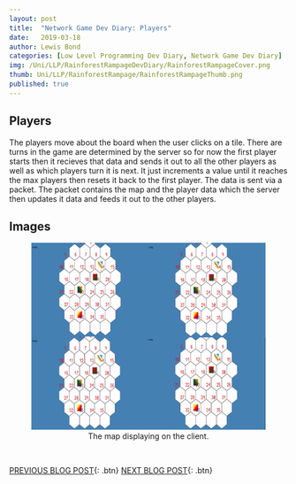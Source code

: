 ```yaml
---
layout: post
title:  "Network Game Dev Diary: Players"
date:   2019-03-18
author: Lewis Bond
categories: [Low Level Programming Dev Diary, Network Game Dev Diary]
img: /Uni/LLP/RainforestRampageDevDiary/RainforestRampageCover.png
thumb: Uni/LLP/RainforestRampage/RainforestRampageThumb.png
published: true
---
```

<!--more-->

## Players

The players move about the board when the user clicks on a tile. There are turns in the game are determined by the server so for now the first player starts then it recieves that data and sends it out to all the other players as well as which players turn it is next. It just increments a value until it reaches the max players then resets it back to the first player. The data is sent via a packet. The packet contains the map and the player data which the server then updates it data and feeds it out to the other players.

## Images

<center>
	<figure>
<a href="/assets/img/blog//Uni/LLP/RainforestRampageDevDiary/PlayersTurn.gif"><img src="/assets/img/blog//Uni/LLP/RainforestRampageDevDiary/PlayersTurn.gif" width = "600" height = "338"></a>
		<figcaption>The map displaying on the client.</figcaption>
	</figure>
</center>

<br/>

[PREVIOUS BLOG POST](https://lbondi7.github.io/low%20level%20programming%20dev%20diary/network%20game%20dev%20diary/llp-dd-network-rr-3){: .btn}
[NEXT BLOG POST](https://lbondi7.github.io/low%20level%20programming%20dev%20diary/network%20game%20dev%20diary/llp-dd-network-rr-5){: .btn}
